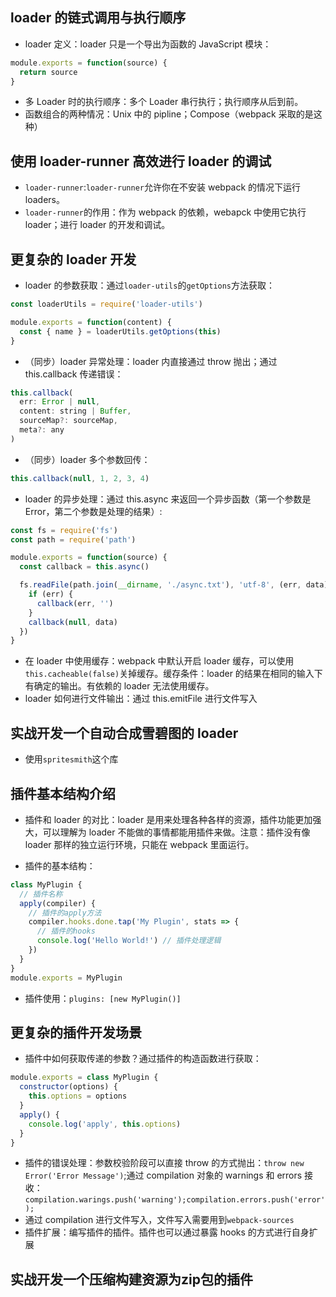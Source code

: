 ## loader 的链式调用与执行顺序

- loader 定义：loader 只是一个导出为函数的 JavaScript 模块：

```js
module.exports = function(source) {
  return source
}
```

- 多 Loader 时的执行顺序：多个 Loader 串行执行；执行顺序从后到前。
- 函数组合的两种情况：Unix 中的 pipline；Compose（webpack 采取的是这种）

## 使用 loader-runner 高效进行 loader 的调试

- `loader-runner`:`loader-runner`允许你在不安装 webpack 的情况下运行 loaders。
- `loader-runner`的作用：作为 webpack 的依赖，webapck 中使用它执行 loader；进行 loader 的开发和调试。

## 更复杂的 loader 开发

- loader 的参数获取：通过`loader-utils`的`getOptions`方法获取：

```js
const loaderUtils = require('loader-utils')

module.exports = function(content) {
  const { name } = loaderUtils.getOptions(this)
}
```

- （同步）loader 异常处理：loader 内直接通过 throw 抛出；通过 this.callback 传递错误：

```js
this.callback(
  err: Error | null,
  content: string | Buffer,
  sourceMap?: sourceMap,
  meta?: any
)
```

- （同步）loader 多个参数回传：

```js
this.callback(null, 1, 2, 3, 4)
```

- loader 的异步处理：通过 this.async 来返回一个异步函数（第一个参数是 Error，第二个参数是处理的结果）:

```js
const fs = require('fs')
const path = require('path')

module.exports = function(source) {
  const callback = this.async()

  fs.readFile(path.join(__dirname, './async.txt'), 'utf-8', (err, data) => {
    if (err) {
      callback(err, '')
    }
    callback(null, data)
  })
}
```

- 在 loader 中使用缓存：webpack 中默认开启 loader 缓存，可以使用`this.cacheable(false)`关掉缓存。缓存条件：loader 的结果在相同的输入下有确定的输出。有依赖的 loader 无法使用缓存。
- loader 如何进行文件输出：通过 this.emitFile 进行文件写入

## 实战开发一个自动合成雪碧图的 loader

- 使用`spritesmith`这个库

## 插件基本结构介绍

- 插件和 loader 的对比：loader 是用来处理各种各样的资源，插件功能更加强大，可以理解为 loader 不能做的事情都能用插件来做。注意：插件没有像 loader 那样的独立运行环境，只能在 webpack 里面运行。

* 插件的基本结构：

```js
class MyPlugin {
  // 插件名称
  apply(compiler) {
    // 插件的apply方法
    compiler.hooks.done.tap('My Plugin', stats => {
      // 插件的hooks
      console.log('Hello World!') // 插件处理逻辑
    })
  }
}
module.exports = MyPlugin
```

- 插件使用：`plugins: [new MyPlugin()]`

## 更复杂的插件开发场景

- 插件中如何获取传递的参数？通过插件的构造函数进行获取：

```js
module.exports = class MyPlugin {
  constructor(options) {
    this.options = options
  }
  apply() {
    console.log('apply', this.options)
  }
}
```

- 插件的错误处理：参数校验阶段可以直接 throw 的方式抛出：`throw new Error('Error Message')`;通过 compilation 对象的 warnings 和 errors 接收：`compilation.warings.push('warning');compilation.errors.push('error');`
- 通过 compilation 进行文件写入，文件写入需要用到`webpack-sources`
- 插件扩展：编写插件的插件。插件也可以通过暴露 hooks 的方式进行自身扩展

## 实战开发一个压缩构建资源为zip包的插件

